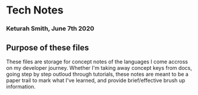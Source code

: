 # Tech Notes

### Keturah Smith, June 7th 2020

## Purpose of these files

These files are storage for concept notes of the languages I come accross on my developer journey. Whether I'm taking away concept keys from docs, going step by step outloud through tutorials, these notes are meant to be a paper trail to mark what I've learned, and provide brief/effective brush up information.
